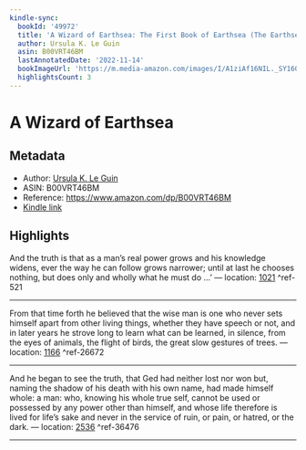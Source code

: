```yaml
---
kindle-sync:
  bookId: '49972'
  title: 'A Wizard of Earthsea: The First Book of Earthsea (The Earthsea Quartet 1)'
  author: Ursula K. Le Guin
  asin: B00VRT46BM
  lastAnnotatedDate: '2022-11-14'
  bookImageUrl: 'https://m.media-amazon.com/images/I/A1ziAf16NIL._SY160.jpg'
  highlightsCount: 3
---
```

# A Wizard of Earthsea
## Metadata
* Author: [Ursula K. Le Guin](https://www.amazon.com/Ursula-K-Le-Guin/e/B000AQ2M2S/ref=dp_byline_cont_ebooks_1)
* ASIN: B00VRT46BM
* Reference: https://www.amazon.com/dp/B00VRT46BM
* [Kindle link](kindle://book?action=open&asin=B00VRT46BM)

## Highlights
And the truth is that as a man’s real power grows and his knowledge widens, ever the way he can follow grows narrower; until at last he chooses nothing, but does only and wholly what he must do …’ — location: [1021](kindle://book?action=open&asin=B00VRT46BM&location=1021) ^ref-521

---
From that time forth he believed that the wise man is one who never sets himself apart from other living things, whether they have speech or not, and in later years he strove long to learn what can be learned, in silence, from the eyes of animals, the flight of birds, the great slow gestures of trees. — location: [1166](kindle://book?action=open&asin=B00VRT46BM&location=1166) ^ref-26672

---
And he began to see the truth, that Ged had neither lost nor won but, naming the shadow of his death with his own name, had made himself whole: a man: who, knowing his whole true self, cannot be used or possessed by any power other than himself, and whose life therefore is lived for life’s sake and never in the service of ruin, or pain, or hatred, or the dark. — location: [2536](kindle://book?action=open&asin=B00VRT46BM&location=2536) ^ref-36476

---
